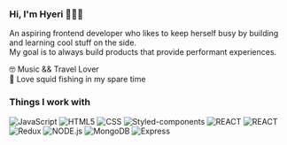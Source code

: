 ### Hi, I'm Hyeri 👋👩‍💻

An aspiring frontend developer who likes to keep herself busy by building and learning cool stuff on the side.   
My goal is to always build products that provide performant experiences.

🤓 Music && Travel Lover  
🦑 Love squid fishing in my spare time

### Things I work with
![JavaScript](https://img.shields.io/badge/Javascript-F7DF1E?style=flat-square&logo=Javascript&logoColor=black)
![HTML5](https://img.shields.io/badge/HTML5-E34F26?style=flat-square&logo=HTML5&logoColor=white)
![CSS](https://img.shields.io/badge/CSS-1572B6?style=flat-square&logo=CSS3&logoColor=white)
![Styled-components](https://img.shields.io/badge/Styled--components-DB7093?style=flat-square&logo=Styled-components&logoColor=white)
![REACT](https://img.shields.io/badge/REACT-61DAFB?style=flat-square&logo=REACT&logoColor=black)
![REACT](https://img.shields.io/badge/REACT--NATIVE-61DAFB?style=flat-square&logo=REACT&logoColor=black)
![Redux](https://img.shields.io/badge/Redux-764ABC?style=flat-square&logo=Redux&logoColor=white)
![NODE.js](https://img.shields.io/badge/Node.js-339933?style=flat-square&logo=NODE.js&logoColor=white)
![MongoDB](https://img.shields.io/badge/MongoDB-339933?style=flat-square&logo=MongoDB&logoColor=white)
![Express](https://img.shields.io/badge/Express-000000?style=flat-square&logo=Express&logoColor=white)
